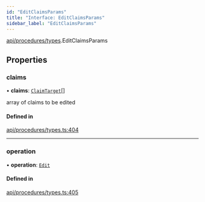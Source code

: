 ```yaml
---
id: "EditClaimsParams"
title: "Interface: EditClaimsParams"
sidebar_label: "EditClaimsParams"
---
```


[api/procedures/types](../../../../../modules/API/Procedures/Types/Types.md).EditClaimsParams

## Properties

### claims

• **claims**: [`ClaimTarget`](../../../../Types/ClaimTarget/ClaimTarget.md)[]

array of claims to be edited

#### Defined in

[api/procedures/types.ts:404](https://github.com/PolymeshAssociation/polymesh-sdk/blob/2c78f6c34/src/api/procedures/types.ts#L404)

___

### operation

• **operation**: [`Edit`](../../../../../enums/API/Procedures/Types/ClaimOperation/ClaimOperation.md#edit)

#### Defined in

[api/procedures/types.ts:405](https://github.com/PolymeshAssociation/polymesh-sdk/blob/2c78f6c34/src/api/procedures/types.ts#L405)

